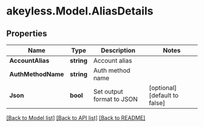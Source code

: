 # akeyless.Model.AliasDetails

## Properties

Name | Type | Description | Notes
------------ | ------------- | ------------- | -------------
**AccountAlias** | **string** | Account alias | 
**AuthMethodName** | **string** | Auth method name | 
**Json** | **bool** | Set output format to JSON | [optional] [default to false]

[[Back to Model list]](../README.md#documentation-for-models) [[Back to API list]](../README.md#documentation-for-api-endpoints) [[Back to README]](../README.md)

